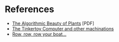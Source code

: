 # References

* [The Algorithmic Beauty of Plants](http://algorithmicbotany.org/papers/abop/abop.pdf) [PDF]
* [The Tinkertoy Computer and other machinations](https://www.amazon.co.uk/Tinkertoy-Computer-Other-Machinations-Recreations/dp/B019L537LS/)
* [Row, row, row your boat...](https://gist.github.com/ctford/2877443)
